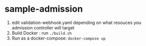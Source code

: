 # sample-admission

1. edit validation-webhook.yaml depending on what resouces you admission controller will target
2. Build Docker : run `./build.sh`
3. Run as a docker-compose: `docker-compose up`
